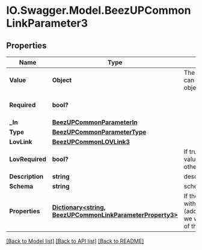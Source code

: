 # IO.Swagger.Model.BeezUPCommonLinkParameter3
## Properties

Name | Type | Description | Notes
------------ | ------------- | ------------- | -------------
**Value** | **Object** | The value of the parameter. It can be an integer a string or an object. | [optional] 
**Required** | **bool?** |  | [optional] [default to false]
**_In** | [**BeezUPCommonParameterIn**](BeezUPCommonParameterIn.md) |  | 
**Type** | [**BeezUPCommonParameterType**](BeezUPCommonParameterType.md) |  | [optional] 
**LovLink** | [**BeezUPCommonLOVLink3**](BeezUPCommonLOVLink3.md) |  | [optional] 
**LovRequired** | **bool?** | If true, you MUST indicate a value from the list of values otherwise it&#39;s a freetext | [optional] 
**Description** | **string** | description of the parameter | [optional] 
**Schema** | **string** | schema of the parameter | [optional] 
**Properties** | [**Dictionary&lt;string, BeezUPCommonLinkParameterProperty3&gt;**](BeezUPCommonLinkParameterProperty3.md) | If the parameter is an object with flexible properties (additionProperties/dictionary), we will describe the properties of the object. | [optional] 

[[Back to Model list]](../README.md#documentation-for-models) [[Back to API list]](../README.md#documentation-for-api-endpoints) [[Back to README]](../README.md)

